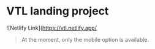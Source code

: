 # VTL landing project
![Netlify Link](https://vtl.netlify.app/
> At the moment, only the mobile option is available.
